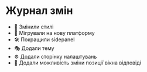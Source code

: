 # Журнал змін

- 🎨 Змінили стилі  
- 🚀 Мігрували на нову платформу  
- 🛠️ Покращили sidepanel  
- 🎭 Додали тему  
- ⚙️ Додали сторінку налаштувань  
- 🔄 Додали можливість зміни позиції вікна відповіді  
